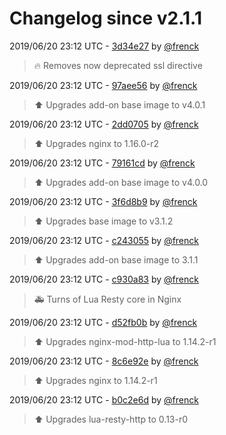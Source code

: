 # Changelog since v2.1.1

2019/06/20 23:12 UTC - [3d34e27](https://github.com/hassio-addons/addon-happy-bubbles/commit/3d34e27e36d02f637f612c04e3198adadbbf976c) by [@frenck](https://github.com/frenck)
> :fire: Removes now deprecated ssl directive 

2019/06/20 23:12 UTC - [97aee56](https://github.com/hassio-addons/addon-happy-bubbles/commit/97aee562c4e6739fb6db22e3deb1bd56cd19172a) by [@frenck](https://github.com/frenck)
> :arrow_up: Upgrades add-on base image to v4.0.1 

2019/06/20 23:12 UTC - [2dd0705](https://github.com/hassio-addons/addon-happy-bubbles/commit/2dd070532c0b7b1adbf4d6b508727efdb85292c2) by [@frenck](https://github.com/frenck)
> :arrow_up: Upgrades nginx to 1.16.0-r2 

2019/06/20 23:12 UTC - [79161cd](https://github.com/hassio-addons/addon-happy-bubbles/commit/79161cd0e7b85e0f5eaa6db80248b030626b199a) by [@frenck](https://github.com/frenck)
> :arrow_up: Upgrades add-on base image to v4.0.0 

2019/06/20 23:12 UTC - [3f6d8b9](https://github.com/hassio-addons/addon-happy-bubbles/commit/3f6d8b952f16f1096436ff1fcc8600eaa45fca28) by [@frenck](https://github.com/frenck)
> :arrow_up: Upgrades base image to v3.1.2 

2019/06/20 23:12 UTC - [c243055](https://github.com/hassio-addons/addon-happy-bubbles/commit/c24305560cf602006cefbbd37394ea658a4d517e) by [@frenck](https://github.com/frenck)
> :arrow_up: Upgrades add-on base image to 3.1.1 

2019/06/20 23:12 UTC - [c930a83](https://github.com/hassio-addons/addon-happy-bubbles/commit/c930a8300bb0ca568d814258f4ba6ac40662660a) by [@frenck](https://github.com/frenck)
> :ambulance: Turns of Lua Resty core in Nginx 

2019/06/20 23:12 UTC - [d52fb0b](https://github.com/hassio-addons/addon-happy-bubbles/commit/d52fb0b7e564de1bd31258000ea2048163ad6c07) by [@frenck](https://github.com/frenck)
> :arrow_up: Upgrades nginx-mod-http-lua to 1.14.2-r1 

2019/06/20 23:12 UTC - [8c6e92e](https://github.com/hassio-addons/addon-happy-bubbles/commit/8c6e92eb4309e026af82a577ad1037f45f6fb4c4) by [@frenck](https://github.com/frenck)
> :arrow_up: Upgrades nginx to 1.14.2-r1 

2019/06/20 23:12 UTC - [b0c2e6d](https://github.com/hassio-addons/addon-happy-bubbles/commit/b0c2e6d90e027c3090f349beee019ea5f1576147) by [@frenck](https://github.com/frenck)
> :arrow_up: Upgrades lua-resty-http to 0.13-r0 

